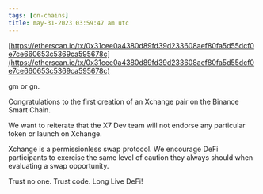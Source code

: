```yaml
---
tags: [on-chains]
title: may-31-2023 03:59:47 am utc
---
```


[https://etherscan.io/tx/0x31cee0a4380d89fd39d233608aef80fa5d55dcf0e7ce660653c5369ca595678c](https://etherscan.io/tx/0x31cee0a4380d89fd39d233608aef80fa5d55dcf0e7ce660653c5369ca595678c)

gm or gn.

Congratulations to the first creation of an Xchange pair on the Binance Smart Chain.

We want to reiterate that the X7 Dev team will not endorse any particular token or launch on Xchange.

Xchange is a permissionless swap protocol. We encourage DeFi participants to exercise the same level of caution they always should when evaluating a swap opportunity.

Trust no one. Trust code. Long Live DeFi!
